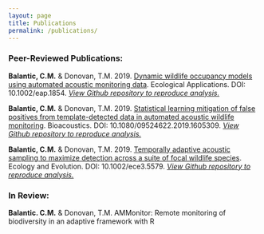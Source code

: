 ```yaml
---
layout: page
title: Publications
permalink: /publications/
---
```


### Peer-Reviewed Publications:

**Balantic, C.M.** & Donovan, T.M. 2019. [Dynamic wildlife occupancy models using automated acoustic monitoring data](https://esajournals.onlinelibrary.wiley.com/doi/abs/10.1002/eap.1854). Ecological Applications. DOI: 10.1002/eap.1854.
[*View Github repository to reproduce analysis.*](https://github.com/cbalantic/dynamic-occupancy-acoustic)

**Balantic, C.M.** & Donovan, T.M. 2019. [Statistical learning mitigation of false positives from template-detected data in automated acoustic wildlife monitoring](https://www.tandfonline.com/doi/full/10.1080/09524622.2019.1605309). Bioacoustics. DOI: 10.1080/09524622.2019.1605309. [*View Github repository to reproduce analysis.*](https://github.com/cbalantic/false-positive-mitigation)

**Balantic, C.M.** & Donovan, T.M. 2019. [Temporally adaptive acoustic sampling to maximize detection across a suite of focal wildlife species](https://onlinelibrary.wiley.com/doi/full/10.1002/ece3.5579). Ecology and Evolution. DOI: 10.1002/ece3.5579. [*View Github repository to reproduce analysis.*](https://github.com/cbalantic/temporally-adaptive-sampling)
 

### In Review: 
**Balantic. C.M.** & Donovan, T.M. AMMonitor: Remote monitoring of biodiversity in an adaptive framework with R